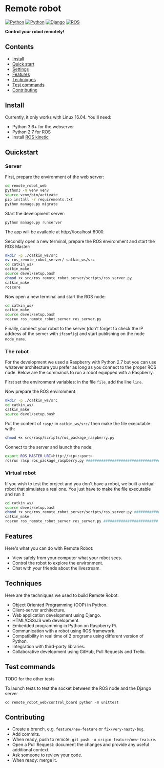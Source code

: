 # Remote robot

[![Python](https://img.shields.io/badge/python-3.6-blue.svg?style=flat-square)](https://docs.python.org/3/)
[![Python](https://img.shields.io/badge/python-2.7-blue.svg?style=flat-square)](https://docs.python.org/2/)
[![Django](https://img.shields.io/badge/django-2.1-blue.svg?style=flat-square)](https://www.djangoproject.com)
[![ROS](https://img.shields.io/badge/ROS-kinetic-blue.svg)](http://wiki.ros.org/kinetic)

**Control your robot remotely!**

## Contents

- [Install](#install)
- [Quick start](#quickstart)
- [Settings](#settings)
- [Features](#features)
- [Techniques](#techniques)
- [Test commands](#test-commands)
- [Contributing](#contributing)


## Install

Currently, it only works with Linux 16.04. You'll need:
- Python 3.6+ for the webserver
- Python 2.7 for ROS
- Install [ROS kinetic](http://wiki.ros.org/kinetic)

## Quickstart

### Server
First, prepare the environment of the web server:

```bash
cd remote_robot_web
python3 -m venv venv
source venv/bin/activate
pip install -r requirements.txt
python manage.py migrate
```

Start the development server:

```bash
python manage.py runserver
```
The app will be available at http://localhost:8000.

Secondly open a new terminal, prepare the ROS environment and start the ROS Master:
```bash
mkdir -p ./catkin_ws/src
mv ros_remote_robot_server/ catkin_ws/src
cd catkin_ws/
catkin_make
source devel/setup.bash
chmod +x src/ros_remote_robot_server/scripts/ros_server.py
catkin_make
roscore
```

Now open a new terminal and start the ROS node:
```bash
cd catkin_ws/
catkin_make
source devel/setup.bash
rosrun ros_remote_robot_server ros_server.py
```

Finally, connect your robot to the server (don't forget to check the IP address of the server with `ifconfig`) and start publishing on the node `node_name`.

### The robot

For the development we used a Raspberry with Python 2.7 but you can use whatever architecture you prefer as long as you connect to the proper ROS node.
Below are the commands to run a robot equipped with a Raspberry.

First set the environment variables: in the file `file`, add the line `line`.

Now prepare the ROS environment:
```bash
mkdir -p ./catkin_ws/src
cd catkin_ws/
catkin_make
source devel/setup.bash
```

Put the content of `rasp/` in  `catkin_ws/src/` then make the file executable with:
```bash
chmod +x src/rasp/scripts/ros_package_raspberry.py
```

Connect to the server and launch the node:
```bash
export ROS_MASTER_URI=http://<ip>:<port>
rosrun rasp ros_package_raspberry.py ########################################### Nom package sur la raspbderry ??
```

### Virtual robot

If you wish to test the project and you don't have a robot, we built a virtual robot that simulates a real one. You just have to make the file executable and run it
```bash
cd catkin_ws/
source devel/setup.bash
chmod +x src/ros_remote_robot_server/scripts/ros_server.py ######################### Filename ??
catkin_make
rosrun ros_remote_robot_server ros_server.py ######################### Filename ??
```

## Features

Here's what you can do with Remote Robot:

- View safely from your computer what your robot sees.
- Control the robot to explore the environment.
- Chat with your friends about the livestream.

## Techniques

Here are the techniques we used to build Remote Robot:

- Object Oriented Programming (OOP) in Python.
- Client-server architecture.
- Web application development using Django.
- HTML/CSS/JS web development.
- Embedded programming in Python on Raspberry Pi.
- Communication with a robot using ROS framework.
- Compatibility in real time of 2 programs using different version of Python.
- Integration with third-party libraries.
- Collaborative development using GitHub, Pull Requests and Trello.

## Test commands

TODO for the other tests

To launch tests to test the socket between the ROS node and the Django server

`cd remote_robot_web/control_board
python -m unittest`

## Contributing

- Create a branch, e.g. `feature/new-feature` or `fix/very-nasty-bug`.
- Add commits.
- When ready, push to remote: `git push -u origin feature/new-feature`.
- Open a Pull Request: document the changes and provide any useful additional context.
- Ask someone to review your code.
- When ready: merge it.
